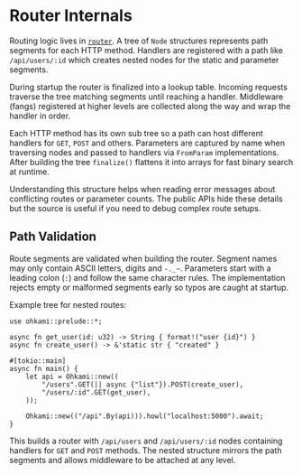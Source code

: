 # Router Internals

Routing logic lives in [`router`](../ohkami-0.24/ohkami/src/router).  A tree of
`Node` structures represents path segments for each HTTP method.  Handlers are
registered with a path like `/api/users/:id` which creates nested nodes for the
static and parameter segments.

During startup the router is finalized into a lookup table.  Incoming requests
traverse the tree matching segments until reaching a handler.  Middleware (fangs)
registered at higher levels are collected along the way and wrap the handler in
order.

Each HTTP method has its own sub tree so a path can host different handlers for
`GET`, `POST` and others.  Parameters are captured by name when traversing nodes
and passed to handlers via `FromParam` implementations.  After building the tree
`finalize()` flattens it into arrays for fast binary search at runtime.

Understanding this structure helps when reading error messages about conflicting
routes or parameter counts.  The public APIs hide these details but the source is
useful if you need to debug complex route setups.

## Path Validation

Route segments are validated when building the router. Segment names may only
contain ASCII letters, digits and `-._~`. Parameters start with a leading colon
(`:`) and follow the same character rules. The implementation rejects empty or
malformed segments early so typos are caught at startup.



Example tree for nested routes:

```rust,no_run
use ohkami::prelude::*;

async fn get_user(id: u32) -> String { format!("user {id}") }
async fn create_user() -> &'static str { "created" }

#[tokio::main]
async fn main() {
    let api = Ohkami::new((
        "/users".GET(|| async {"list"}).POST(create_user),
        "/users/:id".GET(get_user),
    ));

    Ohkami::new(("/api".By(api))).howl("localhost:5000").await;
}
```

This builds a router with `/api/users` and `/api/users/:id` nodes containing
handlers for `GET` and `POST` methods. The nested structure mirrors the path
segments and allows middleware to be attached at any level.
